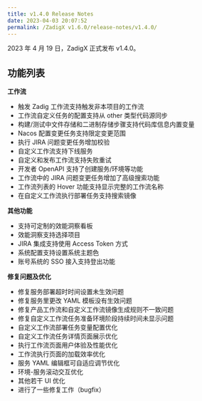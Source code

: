 ```yaml
---
title: v1.4.0 Release Notes
date: 2023-04-03 20:07:52
permalink: /ZadigX v1.6.0/release-notes/v1.4.0/
---
```


2023 年 4 月 19 日，ZadigX 正式发布 v1.4.0。

## 功能列表

**工作流**
- 触发 Zadig 工作流支持触发非本项目的工作流
- 工作流自定义任务的配置支持从 other 类型代码源同步
- 构建/测试中文件存储和二进制存储步骤支持代码库信息内置变量
- Nacos 配置变更任务支持限定变更范围
- 执行 JIRA 问题变更任务增加校验
- 自定义工作流支持下线服务
- 自定义和发布工作流支持失败重试
- 开发者 OpenAPI 支持了创建服务/环境等功能
- 工作流中的 JIRA 问题变更任务增加了高级搜索功能
- 工作流列表的 Hover 功能支持显示完整的工作流名称
- 在自定义工作流执行部署任务支持搜索镜像

**其他功能**
- 支持可定制的效能洞察看板
- 效能洞察支持选择项目
- JIRA 集成支持使用 Access Token 方式
- 系统配置支持设置系统主题色
- 账号系统的 SSO 接入支持登出功能

**修复问题及优化**
- 修复服务部署超时时间设置未生效问题
- 修复服务里更改 YAML 模板没有生效问题
- 修复产品工作流和自定义工作流镜像生成规则不一致问题
- 修复自定义工作流任务准备环境阶段持续时间未显示问题
- 自定义工作流部署任务变量配置优化
- 自定义工作流任务详情页面展示优化
- 执行工作流页面用户体验及性能优化
- 工作流执行页面的加载效率优化
- 服务 YAML 编辑框可自适应调节优化
- 环境-服务滚动交互优化
- 其他若干 UI 优化
- 进行了一些修复工作（bugfix）
